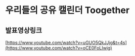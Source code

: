 # 우리들의 공유 캘린더 Toogether







## 발표영상링크
[https://www.youtube.com/watch?v=uGUO5QkJJjg&t=4s](https://www.youtube.com/watch?v=oCE0FoLIwjg)
